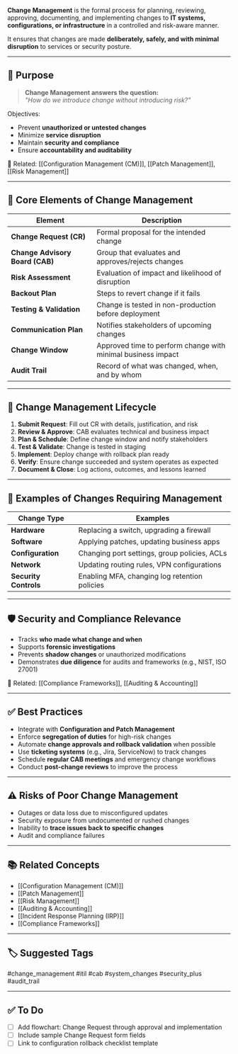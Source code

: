 **Change Management** is the formal process for planning, reviewing, approving, documenting, and implementing changes to **IT systems, configurations, or infrastructure** in a controlled and risk-aware manner.

It ensures that changes are made **deliberately, safely, and with minimal disruption** to services or security posture.

---

## 🎯 Purpose

> **Change Management answers the question:**  
> _"How do we introduce change without introducing risk?"_

Objectives:
- Prevent **unauthorized or untested changes**
- Minimize **service disruption**
- Maintain **security and compliance**
- Ensure **accountability and auditability**

📎 Related: [[Configuration Management (CM)]], [[Patch Management]], [[Risk Management]]

---

## 🧱 Core Elements of Change Management

| Element                | Description                                                     |
|------------------------|-----------------------------------------------------------------|
| **Change Request (CR)** | Formal proposal for the intended change                        |
| **Change Advisory Board (CAB)** | Group that evaluates and approves/rejects changes     |
| **Risk Assessment**     | Evaluation of impact and likelihood of disruption              |
| **Backout Plan**        | Steps to revert change if it fails                             |
| **Testing & Validation**| Change is tested in non-production before deployment           |
| **Communication Plan**  | Notifies stakeholders of upcoming changes                      |
| **Change Window**       | Approved time to perform change with minimal business impact   |
| **Audit Trail**         | Record of what was changed, when, and by whom                  |

---

## 🔁 Change Management Lifecycle

1. **Submit Request**: Fill out CR with details, justification, and risk
2. **Review & Approve**: CAB evaluates technical and business impact
3. **Plan & Schedule**: Define change window and notify stakeholders
4. **Test & Validate**: Change is tested in staging
5. **Implement**: Deploy change with rollback plan ready
6. **Verify**: Ensure change succeeded and system operates as expected
7. **Document & Close**: Log actions, outcomes, and lessons learned

---

## 🧰 Examples of Changes Requiring Management

| Change Type                | Examples                                                  |
|----------------------------|------------------------------------------------------------|
| **Hardware**               | Replacing a switch, upgrading a firewall                   |
| **Software**               | Applying patches, updating business apps                   |
| **Configuration**          | Changing port settings, group policies, ACLs              |
| **Network**                | Updating routing rules, VPN configurations                 |
| **Security Controls**      | Enabling MFA, changing log retention policies              |

---

## 🛡 Security and Compliance Relevance

- Tracks **who made what change and when**
- Supports **forensic investigations**
- Prevents **shadow changes** or unauthorized modifications
- Demonstrates **due diligence** for audits and frameworks (e.g., NIST, ISO 27001)

📎 Related: [[Compliance Frameworks]], [[Auditing & Accounting]]

---

## ✅ Best Practices

- Integrate with **Configuration and Patch Management**
- Enforce **segregation of duties** for high-risk changes
- Automate **change approvals and rollback validation** when possible
- Use **ticketing systems** (e.g., Jira, ServiceNow) to track changes
- Schedule **regular CAB meetings** and emergency change workflows
- Conduct **post-change reviews** to improve the process

---

## ⚠️ Risks of Poor Change Management

- Outages or data loss due to misconfigured updates
- Security exposure from undocumented or rushed changes
- Inability to **trace issues back to specific changes**
- Audit and compliance failures

---

## 📚 Related Concepts

- [[Configuration Management (CM)]]
- [[Patch Management]]
- [[Risk Management]]
- [[Auditing & Accounting]]
- [[Incident Response Planning (IRP)]]
- [[Compliance Frameworks]]

---

## 🏷 Suggested Tags

#change_management #itil #cab #system_changes #security_plus #audit_trail

---

## ✅ To Do

- [ ] Add flowchart: Change Request through approval and implementation
- [ ] Include sample Change Request form fields
- [ ] Link to configuration rollback checklist template
